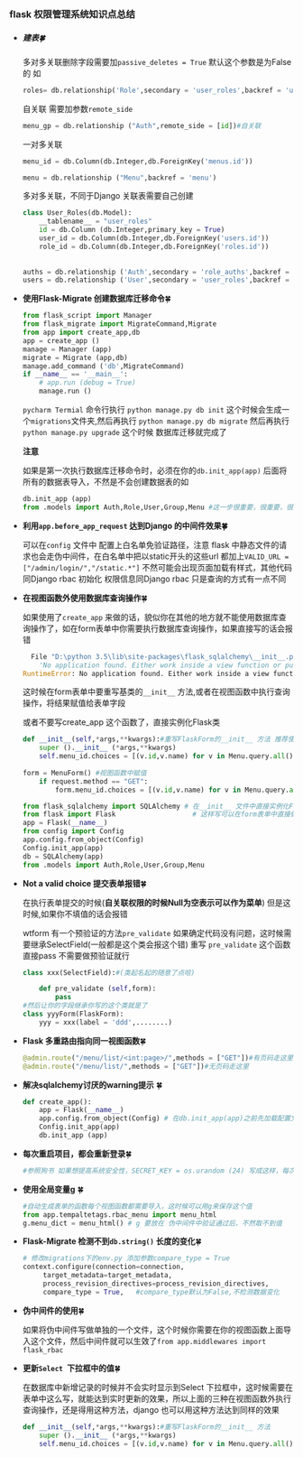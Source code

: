 ### flask 权限管理系统知识点总结

+ ##### 建表:four_leaf_clover:

  多对多关联删除字段需要加`passive_deletes = True` 默认这个参数是为False 的 如

  ```python
  roles= db.relationship('Role',secondary = 'user_roles',backref = 'user_role',passive_deletes = True)
  ```

  自关联 需要加参数`remote_side` 

  ```python
  menu_gp = db.relationship ("Auth",remote_side = [id])#自关联
  ```

  一对多关联

  ```python
  menu_id = db.Column(db.Integer,db.ForeignKey('menus.id'))

  menu = db.relationship ("Menu",backref = 'menu')
  ```

  多对多关联，不同于Django 关联表需要自己创建

  ```python
  class User_Roles(db.Model):
      __tablename__ = "user_roles"
      id = db.Column (db.Integer,primary_key = True)
      user_id = db.Column(db.Integer,db.ForeignKey('users.id'))
      role_id = db.Column(db.Integer,db.ForeignKey('roles.id'))
      
      
  auths = db.relationship ('Auth',secondary = 'role_auths',backref = 'role_auth') 
  users = db.relationship ('User',secondary = 'user_roles',backref = 'role_user') 
  ```

+ **使用Flask-Migrate 创建数据库迁移命令**:four_leaf_clover:

  ```python
  from flask_script import Manager
  from flask_migrate import MigrateCommand,Migrate
  from app import create_app,db
  app = create_app ()
  manage = Manager (app)
  migrate = Migrate (app,db)
  manage.add_command ('db',MigrateCommand)
  if __name__ == '__main__':
      # app.run (debug = True)
      manage.run ()
  ```

  `pycharm Termial` 命令行执行 `python manage.py db init` 这个时候会生成一个`migrations`文件夹,然后再执行 `python manage.py db migrate` 然后再执行 `python manage.py upgrade` 这个时候 数据库迁移就完成了

  **注意**

  如果是第一次执行数据库迁移命令时，必须在你的`db.init_app(app)` 后面将所有的数据表导入，不然是不会创建数据表的如

  ```python
  db.init_app (app)
  from .models import Auth,Role,User,Group,Menu #这一步很重要，很重要，很重要
  ```

+ **利用`app.before_app_request` 达到Django 的中间件效果:four_leaf_clover:**

  可以在`config` 文件中 配置上白名单免验证路径，注意 flask 中静态文件的请求也会走伪中间件，在白名单中把以static开头的这些url 都加上`VALID_URL = ["/admin/login/","/static.*"]` 不然可能会出现页面加载有样式，其他代码同Django rbac 初始化 权限信息同Django rbac 只是查询的方式有一点不同

+ **在视图函数外使用数据库查询操作**:four_leaf_clover:

  如果使用了`create_app` 来做的话，貌似你在其他的地方就不能使用数据库查询操作了，如在form表单中你需要执行数据库查询操作，如果直接写的话会报错

  ```python
    File "D:\python 3.5\lib\site-packages\flask_sqlalchemy\__init__.py", line 912, in get_app
      'No application found. Either work inside a view function or push'
  RuntimeError: No application found. Either work inside a view function or push an application context. See http://flask-sqlalchemy.pocoo.org/contexts/.
  ```

  这时候在form表单中要重写基类的`__init__` 方法,或者在视图函数中执行查询操作，将结果赋值给表单字段

  或者不要写create_app 这个函数了，直接实例化Flask类

  ```python
  def __init__(self,*args,**kwargs):#重写FlaskForm的__init__ 方法 推荐使用这种方法
      super ().__init__ (*args,**kwargs)
      self.menu_id.choices = [(v.id,v.name) for v in Menu.query.all()]
      
  form = MenuForm() #视图函数中赋值
      if request.method == "GET":
          form.menu_id.choices = [(v.id,v.name) for v in Menu.query.all ()]

  from flask_sqlalchemy import SQLAlchemy # 在__init__ 文件中直接实例化Flask类
  from flask import Flask					# 这样写可以在form表单中直接做数据库查询操作
  app = Flask(__name__)
  from config import Config
  app.config.from_object(Config)
  Config.init_app(app)
  db = SQLAlchemy(app)
  from .models import Auth,Role,User,Group,Menu
  ```

+ **Not a valid choice 提交表单报错**:four_leaf_clover:

  在执行表单提交的时候(**自关联权限的时候Null为空表示可以作为菜单**) 但是这时候,如果你不填值的话会报错

  wtform 有一个预验证的方法`pre_validate` 如果确定代码没有问题，这时候需要继承SelectField(一般都是这个类会报这个错) 重写 `pre_validate` 这个函数直接pass 不需要做预验证就行

  ```python
  class xxx(SelectField):#(类起名起的随意了点哈)

      def pre_validate (self,form):
          pass
  #然后让你的字段继承你写的这个类就是了
  class yyyForm(FlaskForm):
      yyy = xxx(label = 'ddd',........)
  ```

+ **Flask 多重路由指向同一视图函数**:four_leaf_clover:

  ```python
  @admin.route("/menu/list/<int:page>/",methods = ["GET"])#有页码走这里
  @admin.route("/menu/list/",methods = ["GET"])#无页码走这里 
  ```

+ **解决sqlalchemy讨厌的warning提示** :four_leaf_clover:

  ```python
  def create_app():
      app = Flask(__name__)
      app.config.from_object(Config) # 在db.init_app(app)之前先加载配置文件
      Config.init_app(app)
      db.init_app (app)
  ```

+ **每次重启项目，都会重新登录**:four_leaf_clover:

  ```python
  #参照狗书 如果想提高系统安全性，SECRET_KEY = os.urandom (24) 写成这样，每次都会随机生成24位随机字符串，但是每次都需要重新登录，所以还是改成一般的 SECRET_KEY = 'sssss'
  ```

+ **使用全局变量g** :four_leaf_clover:

  ```python
  #自动生成表单的函数每个视图函数都需要导入，这时候可以用g来保存这个值
  from app.tempaltetags.rbac_menu import menu_html
  g.menu_dict = menu_html() # g 要放在 伪中间件中验证通过后，不然取不到值
  ```

+ **Flask-Migrate 检测不到`db.string()` 长度的变化**:four_leaf_clover:

  ```python
  # 修改migrations下的env.py 添加参数compare_type = True
  context.configure(connection=connection,
       target_metadata=target_metadata,
       process_revision_directives=process_revision_directives,
       compare_type = True,   #compare_type默认为False,不检测数据变化
  ```

+ **伪中间件的使用**:four_leaf_clover:

  如果将伪中间件写做单独的一个文件，这个时候你需要在你的视图函数上面导入这个文件，然后中间件就可以生效了`from app.middlewares import flask_rbac` 

+ **更新`Select `下拉框中的值**:four_leaf_clover:

   在数据库中新增记录的时候并不会实时显示到Select 下拉框中，这时候需要在表单中这么写，就能达到实时更新的效果，所以上面的三种在视图函数外执行查询操作，还是得用这种方法，django 也可以用这种方法达到同样的效果

  ```python
  def __init__(self,*args,**kwargs):#重写FlaskForm的__init__ 方法 
      super ().__init__ (*args,**kwargs)
      self.menu_id.choices = [(v.id,v.name) for v in Menu.query.all()]
  ```

  ​